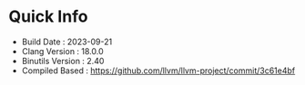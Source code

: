 # Quick Info
* Build Date : 2023-09-21
* Clang Version : 18.0.0
* Binutils Version : 2.40
* Compiled Based : https://github.com/llvm/llvm-project/commit/3c61e4bf
